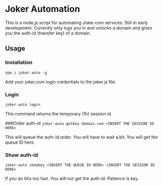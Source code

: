 # Joker Automation

This is a node.js script for automating Joker.com services.
Still in early development. Currently only logs you in and unlocks a domain and gives you the auth-id (transfer key) of a domain.

## Usage

### Installation
`npm i joker-auto -g`

Add your joker.com login credentials to the joker.js file.

### Login
`joker-auto login`

This command returns the temporary (1h) session id.

###Order auth-id
`joker-auto getkey domain.com <INSERT THE SESSION ID HERE>`

This will queue the auth-id order. You will have to wait a bit.
You will get the queue ID here.

### Show auth-id
`joker-auto showkey <INSERT THE QUEUE ID HERE> <INSERT THE SESSION ID HERE>`

If you do this too fast. You will not get the auth-id. Patience is key.
